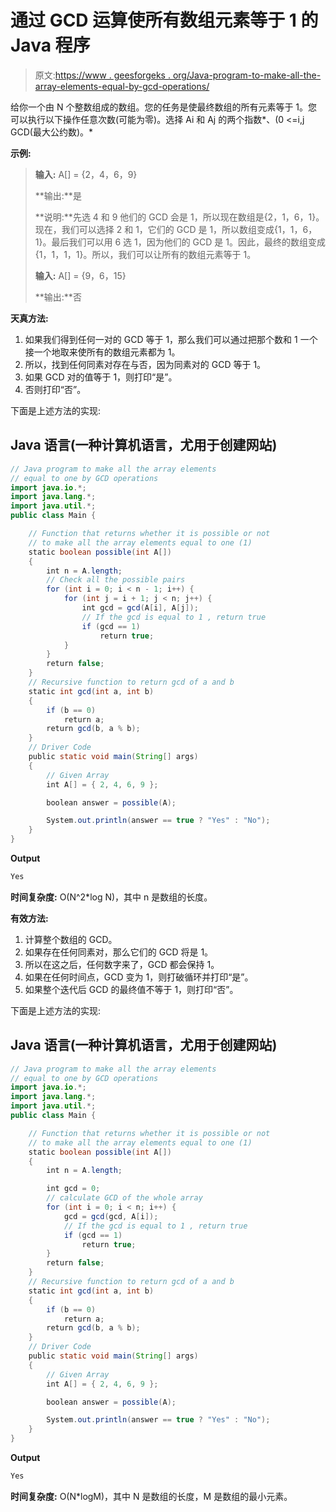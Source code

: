 # 通过 GCD 运算使所有数组元素等于 1 的 Java 程序

> 原文:[https://www . geesforgeks . org/Java-program-to-make-all-the-array-elements-equal-by-gcd-operations/](https://www.geeksforgeeks.org/java-program-to-make-all-the-array-elements-equal-to-one-by-gcd-operations/)

给你一个由 N 个整数组成的数组。您的任务是使最终数组的所有元素等于 1。您可以执行以下操作任意次数(可能为零)。选择 Ai 和 Aj 的两个指数*、(0 <=i,j <n and="" replace="" ai="" aj="" both="" with="" the="" href="https://www.geeksforgeeks.org/c-program-find-gcd-hcf-two-numbers/">GCD(最大公约数)。</n>*

**示例:**

> **输入:** A[] = {2，4，6，9}
> 
> **输出:**是
> 
> **说明:**先选 4 和 9 他们的 GCD 会是 1，所以现在数组是{2，1，6，1}。现在，我们可以选择 2 和 1，它们的 GCD 是 1，所以数组变成{1，1，6，1}。最后我们可以用 6 选 1，因为他们的 GCD 是 1。因此，最终的数组变成{1，1，1，1}。所以，我们可以让所有的数组元素等于 1。
> 
> **输入:** A[] = {9，6，15}
> 
> **输出:**否

**天真方法:**

1.  如果我们得到任何一对的 GCD 等于 1，那么我们可以通过把那个数和 1 一个接一个地取来使所有的数组元素都为 1。
2.  所以，找到任何同素对存在与否，因为同素对的 GCD 等于 1。
3.  如果 GCD 对的值等于 1，则打印“是”。
4.  否则打印“否”。

下面是上述方法的实现:

## Java 语言(一种计算机语言，尤用于创建网站)

```java
// Java program to make all the array elements
// equal to one by GCD operations
import java.io.*;
import java.lang.*;
import java.util.*;
public class Main {

    // Function that returns whether it is possible or not
    // to make all the array elements equal to one (1)
    static boolean possible(int A[])
    {
        int n = A.length;
        // Check all the possible pairs
        for (int i = 0; i < n - 1; i++) {
            for (int j = i + 1; j < n; j++) {
                int gcd = gcd(A[i], A[j]);
                // If the gcd is equal to 1 , return true
                if (gcd == 1)
                    return true;
            }
        }
        return false;
    }
    // Recursive function to return gcd of a and b
    static int gcd(int a, int b)
    {
        if (b == 0)
            return a;
        return gcd(b, a % b);
    }
    // Driver Code
    public static void main(String[] args)
    {
        // Given Array
        int A[] = { 2, 4, 6, 9 };

        boolean answer = possible(A);

        System.out.println(answer == true ? "Yes" : "No");
    }
}
```

**Output**

```java
Yes
```

**时间复杂度:** O(N^2*log N)，其中 n 是数组的长度。

**有效方法:**

1.  计算整个数组的 GCD。
2.  如果存在任何同素对，那么它们的 GCD 将是 1。
3.  所以在这之后，任何数字来了，GCD 都会保持 1。
4.  如果在任何时间点，GCD 变为 1，则打破循环并打印“是”。
5.  如果整个迭代后 GCD 的最终值不等于 1，则打印“否”。

下面是上述方法的实现:

## Java 语言(一种计算机语言，尤用于创建网站)

```java
// Java program to make all the array elements
// equal to one by GCD operations
import java.io.*;
import java.lang.*;
import java.util.*;
public class Main {

    // Function that returns whether it is possible or not
    // to make all the array elements equal to one (1)
    static boolean possible(int A[])
    {
        int n = A.length;

        int gcd = 0;
        // calculate GCD of the whole array
        for (int i = 0; i < n; i++) {
            gcd = gcd(gcd, A[i]);
            // If the gcd is equal to 1 , return true
            if (gcd == 1)
                return true;
        }
        return false;
    }
    // Recursive function to return gcd of a and b
    static int gcd(int a, int b)
    {
        if (b == 0)
            return a;
        return gcd(b, a % b);
    }
    // Driver Code
    public static void main(String[] args)
    {
        // Given Array
        int A[] = { 2, 4, 6, 9 };

        boolean answer = possible(A);

        System.out.println(answer == true ? "Yes" : "No");
    }
}
```

**Output**

```java
Yes
```

**时间复杂度:** O(N*logM)，其中 N 是数组的长度，M 是数组的最小元素。